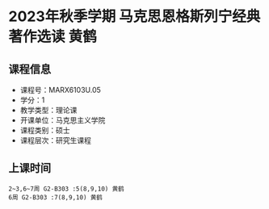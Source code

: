 # 2023年秋季学期 马克思恩格斯列宁经典著作选读 黄鹤






## 课程信息

- 课程号：MARX6103U.05
- 学分：1
- 教学类型：理论课
- 开课单位：马克思主义学院
- 课程类别：硕士
- 课程层次：研究生课程

## 上课时间

```
2~3,6~7周 G2-B303 :5(8,9,10) 黄鹤
6周 G2-B303 :7(8,9,10) 黄鹤
```

